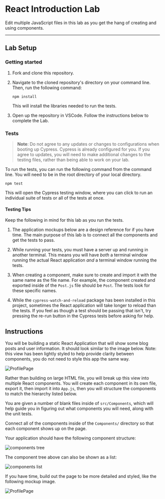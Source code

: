 # React Introduction Lab

Edit multiple JavaScript files in this lab as you get the hang of creating and using components.

---

## Lab Setup

### Getting started

1. Fork and clone this repository.

1. Navigate to the cloned repository's directory on your command line. Then, run the following command:

   ```
   npm install
   ```

   This will install the libraries needed to run the tests.

1. Open up the repository in VSCode. Follow the instructions below to complete the Lab.

### Tests

> **Note**: Do not agree to any updates or changes to configurations when booting up Cypress. Cypress is already configured for you. If you agree to updates, you will need to make additional changes to the testing files, rather than being able to work on your lab.

To run the tests, you can run the following command from the command line. You will need to be in the root directory of your local directory.

```
npm test
```

This will open the Cypress testing window, where you can click to run an individual suite of tests or all of the tests at once.

#### Testing Tips

Keep the following in mind for this lab as you run the tests.

1. The application mockups below are a design reference for if you have time. The main purpose of this lab is to connect all the components and get the tests to pass.

1. While running your tests, you must have a server up and running in another terminal. This means you will have _both_ a terminal window running the actual React application _and_ a terminal window running the tests.

1. When creating a component, make sure to create and import it with the same name as the file name. For example, the component created and exported inside of the `Post.js` file should be `Post`. The tests look for these specific names.

1. While the `cypress-watch-and-reload` package has been installed in this project, sometimes the React application will take longer to reload than the tests. If you feel as though a test should be passing that isn't, try pressing the re-run button in the Cypress tests before asking for help.

## Instructions

You will be building a static React Application that will show some blog posts and user information. It should look similar to the image below. Note: this view has been lightly styled to help provide clarity between components, you do not need to style this app the same way.

![ProfilePage](./ProfilePage.png)

Rather than building on large HTML file, you will break up this view into multiple React components. You will create each component in its own file, export it, then import it into `App.js`, then you will structure the components to match the hierarchy listed below.

You are given a number of blank files inside of `src/Components`, which will help guide you in figuring out what components you will need, along with the unit tests.

Connect all of the components inside of the `Components/` directory so that each component shows up on the page.

Your application should have the following component structure:

![components tree](./component_tree.png)

The component tree above can also be shown as a list:

![components list](./components.png)

If you have time, build out the page to be more detailed and styled, like the following mockup image.

![ProfilePage](./ProfilePage.png)
